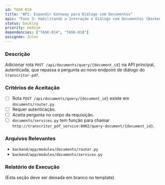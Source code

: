 ```yaml
---
id: TASK-019
title: "API: Expandir Gateway para Diálogo com Documentos"
epic: "Fase 3: Habilitando a Interação e Diálogo com Documentos (Backend do Transcritor-PDF)"
status: backlog
priority: medium
dependencies: ["TASK-014", "TASK-018"]
assignee: Jules
---
```


### Descrição

Adicionar rota `POST /api/documents/query/{document_id}` na API principal, autenticada, que repassa a pergunta ao novo endpoint de diálogo do `transcritor-pdf`.

### Critérios de Aceitação

- [ ] Rota `POST /api/documents/query/{document_id}` existe em `documents/router.py`.
- [ ] Requer autenticação.
- [ ] Aceita pergunta no corpo da requisição.
- [ ] `documents/services.py` tem função para chamar `http://transcritor_pdf_service:8002/query-document/{document_id}`.

### Arquivos Relevantes

* `backend/app/modules/documents/router.py`
* `backend/app/modules/documents/services.py`

### Relatório de Execução

(Esta seção deve ser deixada em branco no template)

